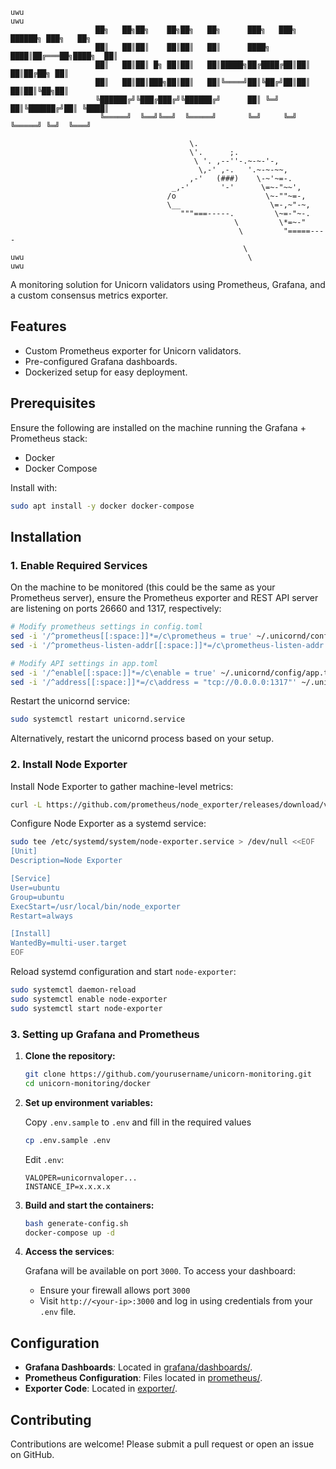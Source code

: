 ```
uwu                                                                                           uwu
                   ██╗   ██╗██╗    ██╗██╗   ██╗      ███╗   ███╗ ██████╗ ███╗   ██╗
                   ██║   ██║██║    ██║██║   ██║      ████╗ ████║██╔═══██╗████╗  ██║
                   ██║   ██║██║ █╗ ██║██║   ██║█████╗██╔████╔██║██║   ██║██╔██╗ ██║
                   ██║   ██║██║███╗██║██║   ██║╚════╝██║╚██╔╝██║██║   ██║██║╚██╗██║
                   ╚██████╔╝╚███╔███╔╝╚██████╔╝      ██║ ╚═╝ ██║╚██████╔╝██║ ╚████║
                    ╚═════╝  ╚══╝╚══╝  ╚═════╝       ╚═╝     ╚═╝ ╚═════╝ ╚═╝  ╚═══╝

                                        \.
                                        \'.      ;.
                                         \ '. ,--''-.~-~-'-,
                                          \,-' ,-.   '.~-~-~~,
                                        ,-'   (###)    \-~'~=-.
                                    _,-'       '-'      \=~-"~~',
                                   /o                    \~-""~=-,
                                   \__                    \=-,~"-~,
                                      """===-----.         \~=-"~-.
                                                  \         \*=~-"
                                                   \         "=====----
                                                    \
uwu                                                  \                                        uwu
```
A monitoring solution for Unicorn validators using Prometheus, Grafana, and a custom consensus metrics exporter.

## Features

- Custom Prometheus exporter for Unicorn validators.
- Pre-configured Grafana dashboards.
- Dockerized setup for easy deployment.

## Prerequisites

Ensure the following are installed on the machine running the Grafana + Prometheus stack:

- Docker
- Docker Compose

Install with:

```bash
sudo apt install -y docker docker-compose
```
## Installation
### 1. Enable Required Services

On the machine to be monitored (this could be the same as your Prometheus server), ensure the Prometheus exporter and REST API server are listening on ports 26660 and 1317, respectively:


```bash
# Modify prometheus settings in config.toml
sed -i '/^prometheus[[:space:]]*=/c\prometheus = true' ~/.unicornd/config/config.toml && \
sed -i '/^prometheus-listen-addr[[:space:]]*=/c\prometheus-listen-addr = ":26660"' ~/.unicornd/config/config.toml && \

# Modify API settings in app.toml
sed -i '/^enable[[:space:]]*=/c\enable = true' ~/.unicornd/config/app.toml && \
sed -i '/^address[[:space:]]*=/c\address = "tcp://0.0.0.0:1317"' ~/.unicornd/config/app.toml
```

Restart the unicornd service:

```bash
sudo systemctl restart unicornd.service
```

Alternatively, restart the unicornd process based on your setup.

### 2. Install Node Exporter
Install Node Exporter to gather machine-level metrics:
```bash
curl -L https://github.com/prometheus/node_exporter/releases/download/v1.6.1/node_exporter-1.6.1.linux-amd64.tar.gz | sudo tar xvz -C /usr/local/bin --strip-components=1
```

Configure Node Exporter as a systemd service:
```bash
sudo tee /etc/systemd/system/node-exporter.service > /dev/null <<EOF
[Unit]
Description=Node Exporter

[Service]
User=ubuntu
Group=ubuntu
ExecStart=/usr/local/bin/node_exporter
Restart=always

[Install]
WantedBy=multi-user.target
EOF
```
Reload systemd configuration and start `node-exporter`:
```bash
sudo systemctl daemon-reload
sudo systemctl enable node-exporter
sudo systemctl start node-exporter
```

### 3. Setting up Grafana and Prometheus


1. **Clone the repository:**

   ```bash
   git clone https://github.com/yourusername/unicorn-monitoring.git
   cd unicorn-monitoring/docker
   ```
2. **Set up environment variables:**

   Copy `.env.sample` to `.env` and fill in the required values

   ```bash
   cp .env.sample .env
   ```

   Edit `.env`:

   ```
   VALOPER=unicornvaloper...
   INSTANCE_IP=x.x.x.x
   ```

3. **Build and start the containers:**

   ```bash
   bash generate-config.sh
   docker-compose up -d
   ```

4. **Access the services**:

   Grafana will be available on port `3000`.
   To access your dashboard:
     - Ensure your firewall allows port `3000`
     - Visit `http://<your-ip>:3000` and log in using credentials from your `.env` file.

## Configuration

- **Grafana Dashboards**: Located in [grafana/dashboards/](grafana/dashboards).
- **Prometheus Configuration**: Files located in [prometheus/](prometheus/).
- **Exporter Code**: Located in [exporter/](exporter).

## Contributing

Contributions are welcome! Please submit a pull request or open an issue on GitHub.


